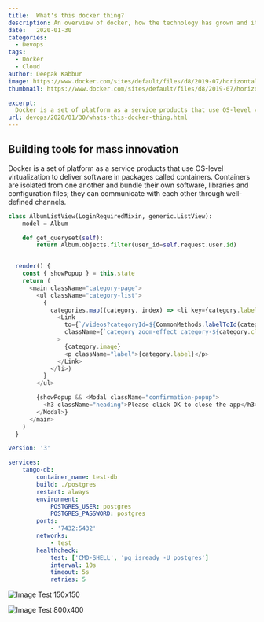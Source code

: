 ```yaml
---
title:  What's this docker thing?
description: An overview of docker, how the technology has grown and its readiness to be run in production
date:   2020-01-30
categories:
  - Devops
tags:
  - Docker
  - Cloud
author: Deepak Kabbur
image: https://www.docker.com/sites/default/files/d8/2019-07/horizontal-logo-monochromatic-white.png
thumbnail: https://www.docker.com/sites/default/files/d8/2019-07/horizontal-logo-monochromatic-white.png

excerpt:
  Docker is a set of platform as a service products that use OS-level virtualization to deliver software in packages called containers. Containers are isolated from one another...
url: devops/2020/01/30/whats-this-docker-thing.html
---
```


## Building tools for mass innovation
  Docker is a set of platform as a service products that use OS-level virtualization to deliver software in packages called containers. Containers are isolated from one another and bundle their own software, libraries and configuration files; they can communicate with each other through well-defined channels.


```python
class AlbumListView(LoginRequiredMixin, generic.ListView):
    model = Album

    def get_queryset(self):
        return Album.objects.filter(user_id=self.request.user.id)
```

```js

  render() {
    const { showPopup } = this.state
    return (
      <main className="category-page">
        <ul className="category-list">
          {
            categories.map((category, index) => <li key={category.label}>
              <Link
                to={`/videos?categoryId=${CommonMethods.labelToId(category.label)}`}
                className={`category zoom-effect category-${category.className} category-${index}`}
              >
                {category.image}
                <p className="label">{category.label}</p>
              </Link>
            </li>)
          }
        </ul>

        {showPopup && <Modal className="confirmation-popup">
          <h3 className="heading">Please click OK to close the app</h3>
        </Modal>}
      </main>
    )
  }
```

```yml
version: '3'

services:
    tango-db:
        container_name: test-db
        build: ./postgres
        restart: always
        environment:
            POSTGRES_USER: postgres
            POSTGRES_PASSWORD: postgres
        ports:
            - '7432:5432'
        networks:
            - test
        healthcheck:
            test: ['CMD-SHELL', 'pg_isready -U postgres']
            interval: 10s
            timeout: 5s
            retries: 5
```

![Image Test 150x150](https://via.placeholder.com/150)

![Image Test 800x400](https://via.placeholder.com/800x400)
